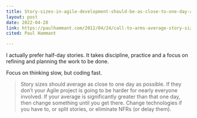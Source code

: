 ```yaml
---
title: Story-sizes-in-agile-development-should-be-as-close-to-one-day-as-possible
layout: post
date: 2022-04-28
link: https://paulhammant.com/2012/04/24/call-to-arms-average-story-sizes-of-one-day/
cited: Paul Hammant

---
```


I actually prefer half-day stories. It takes discipline, practice and a focus on refining and planning the work to be done.

Focus on thinking slow, but coding fast.

> Story sizes should average as close to one day as possible. If they don’t your Agile project is going to be harder for nearly everyone involved. If your average is significantly greater than that one day, then change something until you get there. Change technologies if you have to, or split stories, or eliminate NFRs (or delay them).

